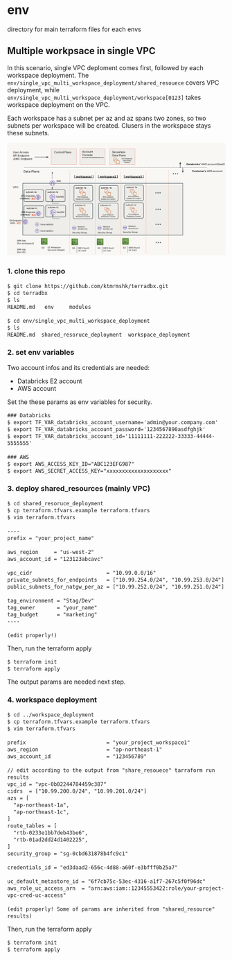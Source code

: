 # env

directory for main terraform files for each envs

## Multiple workpsace in single VPC

In this scenario, single VPC deploment comes first, followed by each workspace deployment. The `env/single_vpc_multi_workspace_deployment/shared_resouece` covers VPC deployment, while `env/single_vpc_multi_workspace_deployment/workspace[0123]` takes workspace deployment on the VPC.

Each workspace has a subnet per az and az spans two zones, so two subnets per workspace will be created. Clusers in the workspace stays these subnets.

![single_vpc_multi_workspaces](single_vpc_multi_workspaces.png)

### 1. clone this repo
```
$ git clone https://github.com/ktmrmshk/terradbx.git
$ cd terradbx
$ ls
README.md	env		modules

$ cd env/single_vpc_multi_workspace_deployment
$ ls 
README.md  shared_resoruce_deployment  workspace_deployment
```

### 2. set env variables

Two account infos and its credentials are needed:

* Databricks E2 account
* AWS account

Set the these params as env variables for security.

```
### Databricks
$ export TF_VAR_databricks_account_username='admin@your.company.com'
$ export TF_VAR_databricks_account_password='1234567890asdfghjk'
$ export TF_VAR_databricks_account_id='11111111-222222-33333-44444-5555555'

### AWS
$ export AWS_ACCESS_KEY_ID="ABC123EFG987"
$ export AWS_SECRET_ACCESS_KEY="xxxxxxxxxxxxxxxxxxxx"
```


### 3. deploy shared_resources (mainly VPC)

```
$ cd shared_resoruce_deployment
$ cp terraform.tfvars.example terraform.tfvars
$ vim terraform.tfvars

----
prefix = "your_project_name"

aws_region     = "us-west-2"
aws_account_id = "123123abcavc"

vpc_cidr                        = "10.99.0.0/16"
private_subnets_for_endpoints   = ["10.99.254.0/24", "10.99.253.0/24"]
public_subnets_for_natgw_per_az = ["10.99.252.0/24", "10.99.251.0/24"]

tag_environment = "Stag/Dev"
tag_owner       = "your_name"
tag_budget      = "marketing"
----

(edit properly!)
```

Then, run the terraform apply

```
$ terraform init
$ terraform apply
```

The output params are needed next step.

### 4. workspace deployment

```
$ cd ../workspace_deployment
$ cp terraform.tfvars.example terraform.tfvars
$ vim terraform.tfvars

prefix                          = "your_project_workspace1"
aws_region                      = "ap-northeast-1"
aws_account_id                  = "123456789"

// edit according to the output from "share_resouece" tarraform run results
vpc_id = "vpc-0b02244784459c387"
cidrs  = ["10.99.200.0/24", "10.99.201.0/24"]
azs = [
  "ap-northeast-1a",
  "ap-northeast-1c",
]
route_tables = [
  "rtb-0233e1bb7deb43be6",
  "rtb-01ad2dd24d1402225",
]
security_group = "sg-0cbd631878b4fc9c1"

credentials_id = "ed3daad2-656c-4d88-a60f-e3bfff0b25a7"

uc_default_metastore_id = "6f7cb75c-53ec-4316-a1f7-267c5f0f96dc"
aws_role_uc_access_arn  = "arn:aws:iam::12345553422:role/your-project-vpc-cred-uc-access"

(edit properly! Some of params are inherited from "shared_resource" results)
```

Then, run the terraform apply

```
$ terraform init
$ terraform apply
```

